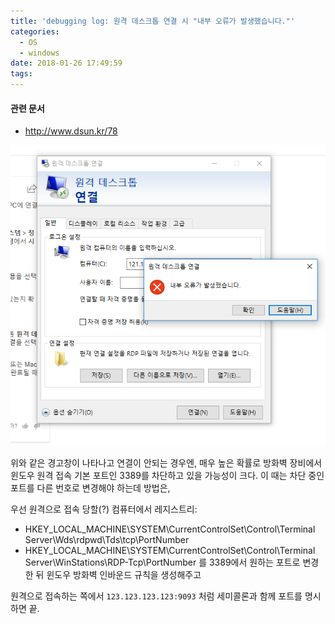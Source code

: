 ```yaml
---
title: 'debugging log: 원격 데스크톱 연결 시 "내부 오류가 발생했습니다."'
categories:
  - OS
  - windows
date: 2018-01-26 17:49:59
tags:
---
```

#### 관련 문서
- http://www.dsun.kr/78

![](/images/capture1-debugging-log-원격-데스크톱-연결-시-내부-오류가-발생했습니다.png)

위와 같은 경고창이 나타나고 연결이 안되는 경우엔, 매우 높은 확률로 방화벽 장비에서 윈도우 원격 접속 기본 포트인 3389를 차단하고 있을 가능성이 크다. 이 때는 차단 중인 포트를 다른 번호로 변경해야 하는데 방법은,

우선 원격으로 접속 당할(?) 컴퓨터에서 레지스트리:
- HKEY_LOCAL_MACHINE\SYSTEM\CurrentControlSet\Control\Terminal Server\Wds\rdpwd\Tds\tcp\PortNumber
- HKEY_LOCAL_MACHINE\SYSTEM\CurrentControlSet\Control\Terminal Server\WinStations\RDP-Tcp\PortNumber
를 3389에서 원하는 포트로 변경한 뒤 윈도우 방화벽 인바운드 규칙을 생성해주고

원격으로 접속하는 쪽에서 `123.123.123.123:9093` 처럼 세미콜론과 함께 포트를 명시하면 끝.

